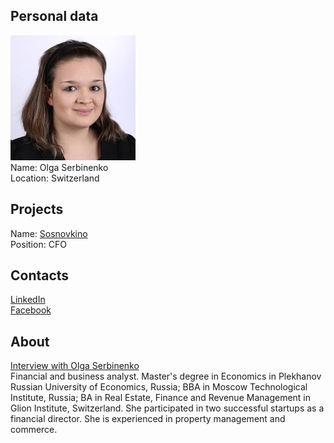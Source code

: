 ## Personal data
![olga serbinenko photo](photo/olga_serbinenko.jpg)  
Name:   Olga Serbinenko  
Location: Switzerland   
## Projects 
Name: [Sosnovkino](../projects/sosnovkino.md)  
Position: CFO   
## Contacts
[LinkedIn](https://www.linkedin.com/in/olga-serbinenko-97686843/)    
[Facebook](https://www.facebook.com/olga.serbinenko)
## About
[Interview with Olga Serbinenko](https://www.youtube.com/watch?v=CAII6qCU02s)  
Financial and business analyst. Master's degree in Economics in Plekhanov Russian University of Economics, Russia; BBA in Moscow Technological Institute, Russia; BA in Real Estate, Finance and Revenue Management in Glion Institute, Switzerland. She participated in two successful startups as a financial director. She is experienced in property management and commerce.
